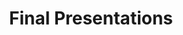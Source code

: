 ---
layout: module
num: 18
title: Final Presentations
type: lecture
draft: 0
group: 9
show_schedule: 1
due_date: 2024-03-07
slides:
  - url: https://docs.google.com/presentation/d/1aTZdbSRW5gH47yh3ppCc8JPo7ruXSbTE7a-d5MYzI4A/edit?usp=sharing
    title: Final Presentations
readings:
  - title: Your choice!
--- 